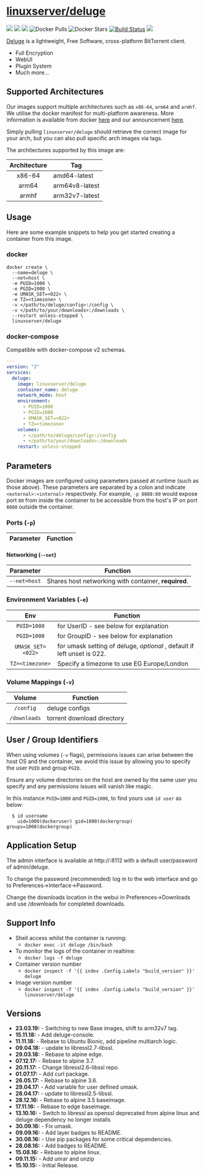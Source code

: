 # [linuxserver/deluge](https://github.com/linuxserver/docker-deluge)

[![](https://img.shields.io/discord/354974912613449730.svg?logo=discord&label=LSIO%20Discord&style=flat-square)](https://discord.gg/YWrKVTn)
[![](https://images.microbadger.com/badges/version/linuxserver/deluge.svg)](https://microbadger.com/images/linuxserver/deluge "Get your own version badge on microbadger.com")
[![](https://images.microbadger.com/badges/image/linuxserver/deluge.svg)](https://microbadger.com/images/linuxserver/deluge "Get your own version badge on microbadger.com")
![Docker Pulls](https://img.shields.io/docker/pulls/linuxserver/deluge.svg)
![Docker Stars](https://img.shields.io/docker/stars/linuxserver/deluge.svg)
[![Build Status](https://ci.linuxserver.io/buildStatus/icon?job=Docker-Pipeline-Builders/docker-deluge/master)](https://ci.linuxserver.io/job/Docker-Pipeline-Builders/job/docker-deluge/job/master/)
[![](https://lsio-ci.ams3.digitaloceanspaces.com/linuxserver/deluge/latest/badge.svg)](https://lsio-ci.ams3.digitaloceanspaces.com/linuxserver/deluge/latest/index.html)

[Deluge](http://deluge-torrent.org/) is a lightweight, Free Software, cross-platform BitTorrent client.

* Full Encryption
* WebUI
* Plugin System
* Much more...


## Supported Architectures

Our images support multiple architectures such as `x86-64`, `arm64` and `armhf`. We utilise the docker manifest for multi-platform awareness. More information is available from docker [here](https://github.com/docker/distribution/blob/master/docs/spec/manifest-v2-2.md#manifest-list) and our announcement [here](https://blog.linuxserver.io/2019/02/21/the-lsio-pipeline-project/). 

Simply pulling `linuxserver/deluge` should retrieve the correct image for your arch, but you can also pull specific arch images via tags.

The architectures supported by this image are:

| Architecture | Tag |
| :----: | --- |
| x86-64 | amd64-latest |
| arm64 | arm64v8-latest |
| armhf | arm32v7-latest |


## Usage

Here are some example snippets to help you get started creating a container from this image.

### docker

```
docker create \
  --name=deluge \
  --net=host \
  -e PUID=1000 \
  -e PGID=1000 \
  -e UMASK_SET=<022> \
  -e TZ=<timezone> \
  -v </path/to/deluge/config>:/config \
  -v </path/to/your/downloads>:/downloads \
  --restart unless-stopped \
  linuxserver/deluge
```


### docker-compose

Compatible with docker-compose v2 schemas.

```yaml
---
version: "2"
services:
  deluge:
    image: linuxserver/deluge
    container_name: deluge
    network_mode: host
    environment:
      - PUID=1000
      - PGID=1000
      - UMASK_SET=<022>
      - TZ=<timezone>
    volumes:
      - </path/to/deluge/config>:/config
      - </path/to/your/downloads>:/downloads
    restart: unless-stopped
```

## Parameters

Docker images are configured using parameters passed at runtime (such as those above). These parameters are separated by a colon and indicate `<external>:<internal>` respectively. For example, `-p 8080:80` would expose port `80` from inside the container to be accessible from the host's IP on port `8080` outside the container.

### Ports (`-p`)

| Parameter | Function |
| :----: | --- |

#### Networking (`--net`)
| Parameter | Function |
| :-----:   | --- |
| `--net=host` | Shares host networking with container, **required**. |

### Environment Variables (`-e`)

| Env | Function |
| :----: | --- |
| `PUID=1000` | for UserID - see below for explanation |
| `PGID=1000` | for GroupID - see below for explanation |
| `UMASK_SET=<022>` | for umask setting of deluge, *optional* , default if left unset is 022. |
| `TZ=<timezone>` | Specify a timezone to use EG Europe/London |

### Volume Mappings (`-v`)

| Volume | Function |
| :----: | --- |
| `/config` | deluge configs |
| `/downloads` | torrent download directory |



## User / Group Identifiers

When using volumes (`-v` flags), permissions issues can arise between the host OS and the container, we avoid this issue by allowing you to specify the user `PUID` and group `PGID`.

Ensure any volume directories on the host are owned by the same user you specify and any permissions issues will vanish like magic.

In this instance `PUID=1000` and `PGID=1000`, to find yours use `id user` as below:

```
  $ id username
    uid=1000(dockeruser) gid=1000(dockergroup) groups=1000(dockergroup)
```

## Application Setup

The admin interface is available at http://<ip>:8112 with a default user/password of admin/deluge.

To change the password (recommended) log in to the web interface and go to Preferences->Interface->Password.

Change the downloads location in the webui in Preferences->Downloads and use /downloads for completed downloads.



## Support Info

* Shell access whilst the container is running: 
  * `docker exec -it deluge /bin/bash`
* To monitor the logs of the container in realtime: 
  * `docker logs -f deluge`
* Container version number 
  * `docker inspect -f '{{ index .Config.Labels "build_version" }}' deluge`
* Image version number
  * `docker inspect -f '{{ index .Config.Labels "build_version" }}' linuxserver/deluge`

## Versions

* **23.03.19:** - Switching to new Base images, shift to arm32v7 tag.
* **15.11.18:** - Add deluge-console.
* **11.11.18:** - Rebase to Ubuntu Bionic, add pipeline multiarch logic.
* **09.04.18:** - update to libressl2.7-libssl.
* **29.03.18:** - Rebase to alpine edge.
* **07.12.17:** - Rebase to alpine 3.7.
* **20.11.17:** - Change libressl2.6-libssl repo.
* **01.07.17:** - Add curl package.
* **26.05.17:** - Rebase to alpine 3.6.
* **29.04.17:** - Add variable for user defined umask.
* **28.04.17:** - update to libressl2.5-libssl.
* **28.12.16:** - Rebase to alpine 3.5 baseimage.
* **17.11.16:** - Rebase to edge baseimage.
* **13.10.16:** - Switch to libressl as openssl deprecated from alpine linux and deluge dependency no longer installs
* **30.09.16:** - Fix umask.
* **09.09.16:** - Add layer badges to README.
* **30.08.16:** - Use pip packages for some critical dependencies.
* **28.08.16:** - Add badges to README.
* **15.08.16:** - Rebase to alpine linux.
* **09.11.15:** - Add unrar and unzip
* **15.10.15:** - Initial Release.
